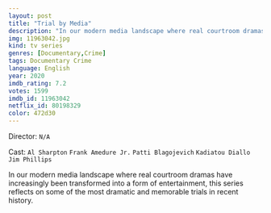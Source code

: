 ```yaml
---
layout: post
title: "Trial by Media"
description: "In our modern media landscape where real courtroom dramas have increasingly been transformed into a form of entertainment, this series reflects on some of the most dramatic and memorable trials in recent history..."
img: 11963042.jpg
kind: tv series
genres: [Documentary,Crime]
tags: Documentary Crime 
language: English
year: 2020
imdb_rating: 7.2
votes: 1599
imdb_id: 11963042
netflix_id: 80198329
color: 472d30
---
```

Director: `N/A`  

Cast: `Al Sharpton` `Frank Amedure Jr.` `Patti Blagojevich` `Kadiatou Diallo` `Jim Phillips` 

In our modern media landscape where real courtroom dramas have increasingly been transformed into a form of entertainment, this series reflects on some of the most dramatic and memorable trials in recent history.